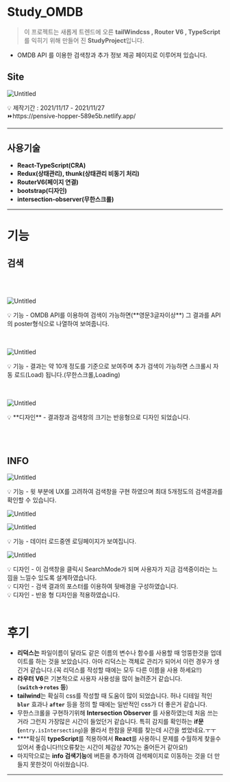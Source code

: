 # Study_OMDB

> 이 프로젝트는 새롭게 트렌드에 오른  **tailWindcss , Router V6 , TypeScript** 를 익히기 위해 만들어 진 **StudyProject**입니다.
* OMDB API 를 이용한 검색창과 추가 정보 제공 페이지로 이루어져 있습니다.
> 

## Site

![Untitled](Study_OMDB%20d1beb38f688a4d33a999ca4b754747b9/Untitled.png)

<aside>
💡 제작기간 : 2021/11/17 - 2021/11/27

</aside>

<aside>
⏩https://pensive-hopper-589e5b.netlify.app/

</aside>

---

## 사용기술

- **React-TypeScript(CRA)**
- **Redux(상태관리), thunk(상태관리 비동기 처리)**
- **RouterV6(페이지 연결)**
- **bootstrap(디자인)**
- **intersection-observer(무한스크롤)**

---

# 기능

## 검색
</br>
</br>


![Untitled](Study_OMDB%20d1beb38f688a4d33a999ca4b754747b9/Untitled%201.png)

<aside>
💡 기능 -  OMDB API를 이용하여 검색이 가능하면(**영문3글자이상**) 그 결과를 API의 poster형식으로 나열하여 보여줍니다.

</aside>
</br>
</br>

![Untitled](Study_OMDB%20d1beb38f688a4d33a999ca4b754747b9/Untitled%202.png)

<aside>
💡 기능 - 결과는 약 10개 정도를 기준으로 보여주며 추가 검색이 가능하면 스크롤시 자동 로드(Load) 됩니다.(무한스크롤,Loading)

</aside>
</br>
</br>

![Untitled](Study_OMDB%20d1beb38f688a4d33a999ca4b754747b9/Untitled%203.png)

<aside>
💡 **디자인** - 결과창과 검색창의 크기는 반응형으로 디자인 되었습니다.
</br>
</br>

</aside>
</br>
</br>

## INFO

![Untitled](Study_OMDB%20d1beb38f688a4d33a999ca4b754747b9/Untitled%204.png)

<aside>
💡 기능 - 윗 부분에 UX를 고려하여 검색창을 구현 하였으며 최대 5개정도의 검색결과를 확인할 수 있습니다.

</aside>

![Untitled](Study_OMDB%20d1beb38f688a4d33a999ca4b754747b9/Untitled%205.png)

![Untitled](Study_OMDB%20d1beb38f688a4d33a999ca4b754747b9/Untitled%206.png)

<aside>
💡 기능 - 데이터 로드중엔  로딩페이지가 보여집니다.

</aside>

![Untitled](Study_OMDB%20d1beb38f688a4d33a999ca4b754747b9/Untitled%207.png)

<aside>
💡 디자인 - 이 검색창을 클릭시 SearchMode가 되며 사용자가 지금 검색중이라는 느낌을 느낄수 있도록 설계하였습니다.

</aside>

<aside>
💡 디자인 - 검색 결과의 포스터를 이용하여 뒷배경을 구성하였습니다.

</aside>

<aside>
💡 디자인 - 반응 형 디자인을 적용하였습니다.

</aside>

</br>

# 후기

- **리덕스는** 파일이름이 달라도 같은 이름의 변수나 함수를 사용할 때 엉뚱한것을  업데이트를 하는 것을 보았습니다. 아마 리덕스는 객체로 관리가 되어서 이런 경우가 생긴거 같습니다.(꼭 리덕스를 작성할 때에는 모두 다른 이름을 사용 하세요!!)
- **라우터 V6**은 기본적으로 사용자 사용성을 많이 늘려준거 같습니다.(**`switch`→`rotes` 등**)
- **tailwind**는 확실히 css를 작성할 때 도움이 많이 되었습니다. 허나 디테일 적인 **`blur`** 효과나 **`after`** 등을 정의 할 때에는 일반적인 css가 더 좋은거 같습니다.
- 무한스크롤을 구현하기위해 **Intersection Observer** 를 사용하였는데 처음 쓰는거라 그런지 가장많은 시간이 들었던거 같습니다. 
특히 감지를 확인하는 **if문(**`entry.isIntersecting`)을 몰라서 한참을 문제를 찾는데 시간을 썼었네요.ㅜㅜ
- ****확실히 **typeScript**를 적용하여서 **React**를 사용하니 문제를 수월하게 찾을수 있어서 좋습니다!!(오류찾는 시간이 체감상 70%는 줄어든거 같아요!)
- 마지막으로는 **info 검색기능**에 버튼을 추가하여 검색페이지로 이동하는 것을 더 만들지 못한것이 아쉬웠습니다.

 ****